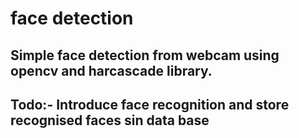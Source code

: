 # face detection
## Simple face detection from webcam using opencv and harcascade library.
## Todo:- Introduce  face recognition and store recognised faces sin data base

